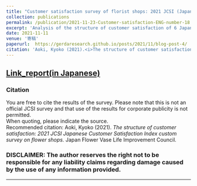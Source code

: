 ```yaml
---
title: "Customer satisfaction survey of florist shops: 2021 JCSI (Japanese Customer Satisfaction Index) custom survey English summary"  
collection: publications  
permalink: /publication/2021-11-23-Customer-satisfaction-ENG-number-18  
excerpt: 'Analysis of the structure of customer satisfaction of 6 Japanese Flower retailers. This research was entirely funded by a grant from the Japanese Ministry of Agriculture, Forestry and Fisheries (MAFF). The JCSI (Japanese Customer Satisfaction Index) custom survey. The JCSI has been conducted across a variety of service industries. Large-scale, industry-wise, formal customer satisfaction (CS) survey featuring real, brick-and-mortar flower stores is rare, presumably one of the first of its kind worldwide. <Results> 1. Hibiya Kadan marked a remarkably high standard of customer satisfaction (CS), scored 80.7 out of 100 points, which is on par with top service companies such as leading luxury city hotels. High quality perception leads to excellent value perception. Despite its handsome average purchase price, Hibiya Kadan overwhelms mass retailers in the evaluation of cost performance, too. The online purchase rate is estimated to be over 9%, attaining high customer satisfaction comparable to physical shops. 2. The CS scores of the 4 mass merchandisers underperformed the average. Ssupermarkets need more emotional impetus to boost a feeling of satisfaction, as shown by the emotion indices.  3. Around 20% of flower shop customers say that they felt dissatisfied in some way during the last 1 year of purchase experience. While 5.6% of customers express their discontent, 16% remain silent. Clear return procedure may be conducive to recovery or effective complaint handling.'  
date: 2021-11-11
venue: '寄稿'
paperurl:  https://gerdaresearch.github.io/posts/2021/11/blog-post-4/
citation: 'Aoki, Kyoko (2021).<i>The structure of customer satisfaction: 2021 JCSI custom survey on Flower shops</i>.Japan Flower Vase Life Improvement Council (MPS Japan).'
---
```


## [Link_report(in Japanese)](https://www.researchgate.net/publication/357013429_huaxiaomai_gukemanzunogouzao2021_nian_JCSI_ribenbangukemanzududiaozhashenghuadiankasutamudiaozha_shoutuoxianribenshengchanxingbenbu_sabisuchanyeshengchanxingxieyihui)   
 
### Citation  
You are free to cite the results of the survey. Please note that this is not an official JCSI survey and that use of the results for corporate publicity is not permitted.  
When quoting, please indicate the source.  
Recommended citation: Aoki, Kyoko (2021). *The structure of customer satisfaction: 2021 JCSI Japanese Customer Satisfaction Index custom survey on flower shops.* Japan Flower Vase Life Improvement Council. 

### DISCLAIMER: The author reserves the right not to be responsible for any liability claims regarding damage caused by the use of any information provided.  

---
